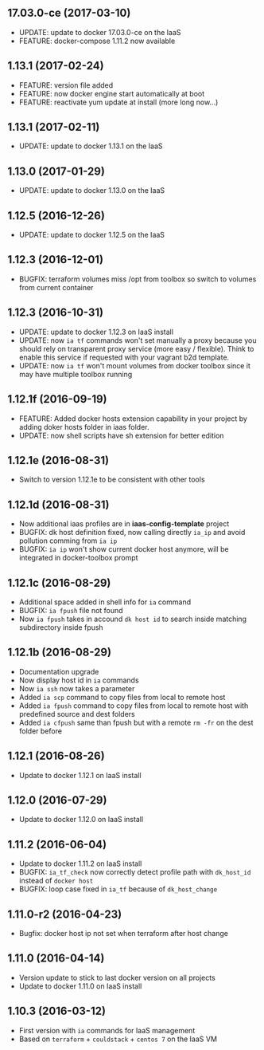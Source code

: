 
## 17.03.0-ce (2017-03-10)
- UPDATE: update to docker 17.03.0-ce on the IaaS
- FEATURE: docker-compose 1.11.2 now available

## 1.13.1 (2017-02-24)
- FEATURE: version file added
- FEATURE: now docker engine start automatically at boot
- FEATURE: reactivate yum update at install (more long now...)

## 1.13.1 (2017-02-11)
- UPDATE: update to docker 1.13.1 on the IaaS

## 1.13.0 (2017-01-29)
- UPDATE: update to docker 1.13.0 on the IaaS

## 1.12.5 (2016-12-26)
- UPDATE: update to docker 1.12.5 on the IaaS

## 1.12.3 (2016-12-01)
- BUGFIX: terraform volumes miss /opt from toolbox so switch to volumes from current container

## 1.12.3 (2016-10-31)
- UPDATE: update to docker 1.12.3 on IaaS install
- UPDATE: now ```ia tf``` commands won't set manually a proxy because you should rely on transparent proxy service (more easy / flexible). Think to enable this service if requested with your vagrant b2d template.
- UPDATE: now ```ia tf``` won't mount volumes from docker toolbox since it may have multiple toolbox running

## 1.12.1f (2016-09-19)
- FEATURE: Added docker hosts extension capability in your project by adding doker hosts folder in iaas folder.
- UPDATE: now shell scripts have sh extension for better edition

## 1.12.1e (2016-08-31)
- Switch to version 1.12.1e to be consistent with other tools

## 1.12.1d (2016-08-31)
- Now additional iaas profiles are in **iaas-config-template** project
- BUGFIX: dk host definition fixed, now calling directly ```ia_ip``` and avoid pollution comming from ```ia ip```
- BUGFIX: ```ia ip``` won't show current docker host anymore, will be integrated in docker-toolbox prompt

## 1.12.1c (2016-08-29)
- Additional space added in shell info for ```ia``` command
- BUGFIX: ```ia fpush``` file not found
- Now ```ia fpush``` takes in accound ```dk host id``` to search inside matching subdirectory inside fpush

## 1.12.1b (2016-08-29)
- Documentation upgrade
- Now display host id in ```ia``` commands
- Now ```ia ssh``` now takes a parameter
- Added ```ia scp``` command to copy files from local to remote host
- Added ```ia fpush``` command to copy files from local to remote host with predefined source and dest folders
- Added ```ia cfpush``` same than fpush but with a remote ```rm -fr``` on the dest folder before

## 1.12.1 (2016-08-26)
- Update to docker 1.12.1 on IaaS install

## 1.12.0 (2016-07-29)
- Update to docker 1.12.0 on IaaS install

## 1.11.2 (2016-06-04)
- Update to docker 1.11.2 on IaaS install
- BUGFIX: ```ia_tf_check``` now correctly detect profile path with ```dk_host_id``` instead of ```docker host```
- BUGFIX: loop case fixed in ```ia_tf``` because of ```dk_host_change```

## 1.11.0-r2 (2016-04-23)
- Bugfix: docker host ip not set when terraform after host change

## 1.11.0 (2016-04-14)
- Version update to stick to last docker version on all projects
- Update to docker 1.11.0 on IaaS install

## 1.10.3 (2016-03-12)
- First version with ```ia``` commands for IaaS management
- Based on ```terraform``` + ```couldstack``` + ```centos 7``` on the IaaS VM
